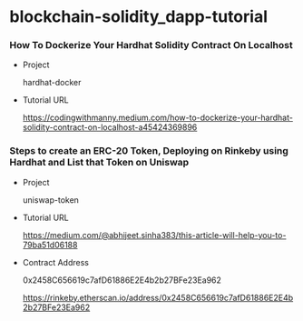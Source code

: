 # blockchain-solidity_dapp-tutorial

### How To Dockerize Your Hardhat Solidity Contract On Localhost

- Project

  hardhat-docker

- Tutorial URL

  https://codingwithmanny.medium.com/how-to-dockerize-your-hardhat-solidity-contract-on-localhost-a45424369896

### Steps to create an ERC-20 Token, Deploying on Rinkeby using Hardhat and List that Token on Uniswap

- Project

  uniswap-token

- Tutorial URL 

  https://medium.com/@abhijeet.sinha383/this-article-will-help-you-to-79ba51d06188

- Contract Address

  0x2458C656619c7afD61886E2E4b2b27BFe23Ea962

  https://rinkeby.etherscan.io/address/0x2458C656619c7afD61886E2E4b2b27BFe23Ea962
  